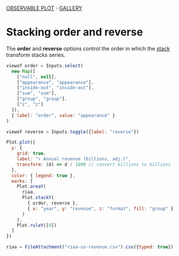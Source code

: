 <div style="color: grey; font: 13px/25.5px var(--sans-serif); text-transform: uppercase;"><h1 style="display: none;">Plot: Stacking order and reverse</h1><a href="/plot">Observable Plot</a> › <a href="/@observablehq/plot-gallery">Gallery</a></div>

# Stacking order and reverse

The **order** and **reverse** options control the order in which the [stack](https://observablehq.com/plot/transforms/stack) transform stacks series.

```js
viewof order = Inputs.select(
  new Map([
    ["null", null],
    ["appearance", "appearance"],
    ["inside-out", "inside-out"],
    ["sum", "sum"],
    ["group", "group"],
    ["z", "z"]
  ]),
  { label: "order", value: "appearance" }
)
```

```js
viewof reverse = Inputs.toggle({label: "reverse"})
```

```js echo
Plot.plot({
  y: {
    grid: true,
    label: "↑ Annual revenue (billions, adj.)",
    transform: (d) => d / 1000 // convert millions to billions
  },
  color: { legend: true },
  marks: [
    Plot.areaY(
      riaa,
      Plot.stackY(
        { order, reverse },
        { x: "year", y: "revenue", z: "format", fill: "group" }
      )
    ),
    Plot.ruleY([0])
  ]
})
```

```js echo
riaa = FileAttachment("riaa-us-revenue.csv").csv({typed: true})
```
